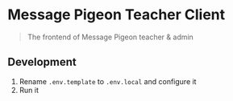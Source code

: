 # Message Pigeon Teacher Client

> The frontend of Message Pigeon teacher & admin

## Development

1. Rename `.env.template` to `.env.local` and configure it
2. Run it
